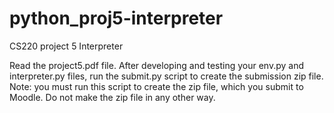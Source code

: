 # python_proj5-interpreter
CS220 project 5 Interpreter

Read the project5.pdf file. After developing and testing your env.py and interpreter.py files, run the submit.py script to create the submission zip file. Note: you must run this script to create the zip file, which you submit to Moodle. Do not make the zip file in any other way.
